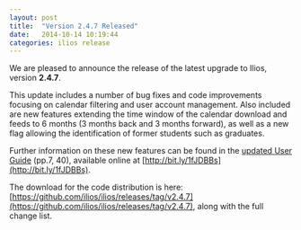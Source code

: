 ```yaml
---
layout: post
title:  "Version 2.4.7 Released"
date:   2014-10-14 10:19:44
categories: ilios release
---
```

We are pleased to announce the release of the latest upgrade to Ilios, version **2.4.7**.

This update includes a number of bug fixes and code improvements focusing on calendar filtering and user account management. Also included are new features extending the time window of the calendar download and feeds to 6 months (3 months back and 3 months forward), as well as a new flag allowing the identification of former students such as graduates.

Further information on these new features can be found in the [updated User Guide](http://bit.ly/1fJDBBs) (pp.7, 40), available online at [http://bit.ly/1fJDBBs](http://bit.ly/1fJDBBs).

The download for the code distribution is here: [https://github.com/ilios/ilios/releases/tag/v2.4.7](https://github.com/ilios/ilios/releases/tag/v2.4.7), along with the full change list.
